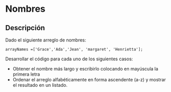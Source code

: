 # Nombres

## Descripción

Dado el siguiente arreglo de nombres:
```
arrayNames =['Grace','Ada','Jean', 'margaret', 'Henrietta'];
```
Desarrollar el código​ para cada uno de los siguientes casos:
- Obtener el nombre más largo y escribirlo colocando en mayúscula la primera letra
- Ordenar el arreglo alfabéticamente en forma ascendente (a-z) y mostrar el resultado en un listado.
